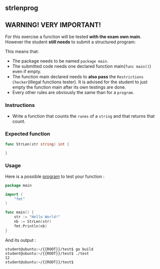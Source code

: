 ## strlenprog

## **WARNING! VERY IMPORTANT!**

For this exercise a function will be tested **with the exam own main**. However the student **still needs** to submit a structured program:

This means that:

- The package needs to be named `package main`.
- The submitted code needs one declared function main(```func main()```) even if empty.
- The function main declared needs to **also pass** the `Restrictions Checker`(illegal functions tester). It is advised for the student to just empty the function main after its own testings are done.
- Every other rules are obviously the same than for a `program`.

### Instructions

- Write a function that counts the `runes` of a `string` and that returns that count.

### Expected function

```go
func StrLen(str string) int {

}
```

### Usage

Here is a possible [program](TODO-LINK) to test your function :

```go
package main

import (
	"fmt"
)

func main() {
	str := "Hello World!"
	nb := StrLen(str)
	fmt.Println(nb)
}
```

And its output :

```console
student@ubuntu:~/{{ROOT}}/test$ go build
student@ubuntu:~/{{ROOT}}/test$ ./test
12
student@ubuntu:~/{{ROOT}}/test$
```
